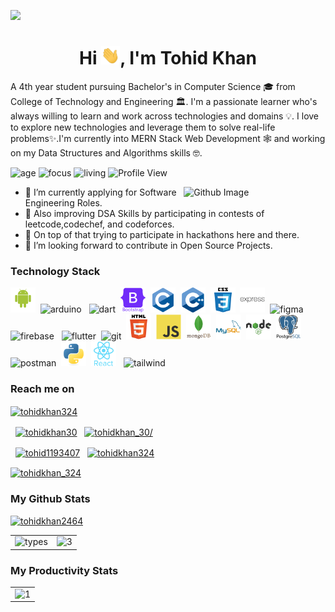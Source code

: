 ![](https://raw.githubusercontent.com/halfrost/halfrost/master/icons/header_.png)

<h1 align="center">Hi <img src="https://raw.githubusercontent.com/ABSphreak/ABSphreak/master/gifs/Hi.gif" width="30px">, I'm Tohid Khan</h1>

A 4th year student pursuing Bachelor's in Computer Science 🎓 from College of Technology and Engineering 🏛. I'm a passionate learner who's always willing to learn and work across technologies and domains 💡. I love to explore new technologies and leverage them to solve real-life problems✨.I'm currently into MERN Stack Web Development 🕸️ and working on my Data Structures and Algorithms skills 🤓.

![age](https://img.shields.io/badge/age-21-blue) ![focus](https://img.shields.io/badge/focus-FullStack-brightgreen) ![living](https://img.shields.io/badge/living-Udaipur-3c9) ![Profile View](https://komarev.com/ghpvc/?username=tohidkhan2464&label=Profile%20views&color=0e75b6&style=flat)

<img width="45%" align="right" alt="Github Image" src="https://raw.githubusercontent.com/onimur/.github/master/.resources/git-header.svg" />

- 🌱 I’m currently applying for Software Engineering Roles.
- 🌱 Also improving DSA Skills by participating in contests of leetcode,codechef, and codeforces.
- 🌱 On top of that trying to participate in hackathons here and there.
- 👯 I’m looking forward to contribute in Open Source Projects.

### Technology Stack

<p align="left">
<img src="https://raw.githubusercontent.com/devicons/devicon/master/icons/android/android-original-wordmark.svg" alt="android"height="40" width="40"/>&nbsp;
<img src="https://cdn.worldvectorlogo.com/logos/arduino-1.svg" alt="arduino"height="40" width="40"/> &nbsp;
<img src="https://www.vectorlogo.zone/logos/dartlang/dartlang-icon.svg" alt="dart"height="40" width="40"/>&nbsp;
<img src="https://raw.githubusercontent.com/devicons/devicon/master/icons/bootstrap/bootstrap-plain-wordmark.svg" alt="bootstrap"height="40" width="40"/>&nbsp;
<img src="https://raw.githubusercontent.com/devicons/devicon/master/icons/c/c-original.svg" alt="c"height="40" width="40"/>&nbsp;
<img src="https://raw.githubusercontent.com/devicons/devicon/master/icons/cplusplus/cplusplus-original.svg" alt="cplusplus"height="40" width="40"/>&nbsp;
<img src="https://raw.githubusercontent.com/devicons/devicon/master/icons/css3/css3-original-wordmark.svg" alt="css3"height="40" width="40"/>&nbsp;
<img src="https://raw.githubusercontent.com/devicons/devicon/master/icons/express/express-original-wordmark.svg" alt="express"height="40" width="40"/>&nbsp;
<img src="https://www.vectorlogo.zone/logos/figma/figma-icon.svg" alt="figma"height="40" width="40"/>&nbsp;
<img src="https://www.vectorlogo.zone/logos/firebase/firebase-icon.svg" alt="firebase"height="40" width="40"/> &nbsp;
<img src="https://www.vectorlogo.zone/logos/flutterio/flutterio-icon.svg" alt="flutter"height="40" width="40"/>&nbsp;
<img src="https://www.vectorlogo.zone/logos/git-scm/git-scm-icon.svg" alt="git"height="40" width="40"/>&nbsp;
<img src="https://raw.githubusercontent.com/devicons/devicon/master/icons/html5/html5-original-wordmark.svg" alt="html5"height="40" width="40"/>&nbsp;
<img src="https://raw.githubusercontent.com/devicons/devicon/master/icons/javascript/javascript-original.svg" alt="javascript"height="40" width="40"/>&nbsp;
<img src="https://raw.githubusercontent.com/devicons/devicon/master/icons/mongodb/mongodb-original-wordmark.svg" alt="mongodb"height="40" width="40"/>&nbsp;
<img src="https://raw.githubusercontent.com/devicons/devicon/master/icons/mysql/mysql-original-wordmark.svg" alt="mysql"height="40" width="40"/>&nbsp;
<img src="https://raw.githubusercontent.com/devicons/devicon/master/icons/nodejs/nodejs-original-wordmark.svg" alt="nodejs"height="40" width="40"/>&nbsp;
<img src="https://raw.githubusercontent.com/devicons/devicon/master/icons/postgresql/postgresql-original-wordmark.svg" alt="postgresql"height="40" width="40"/>&nbsp;
<img src="https://www.vectorlogo.zone/logos/getpostman/getpostman-icon.svg" alt="postman"height="40" width="40"/>&nbsp;
<img src="https://raw.githubusercontent.com/devicons/devicon/master/icons/python/python-original.svg" alt="python"height="40" width="40"/>&nbsp;
<img src="https://raw.githubusercontent.com/devicons/devicon/master/icons/react/react-original-wordmark.svg" alt="react"height="40" width="40"/> &nbsp;
<img src="https://www.vectorlogo.zone/logos/tailwindcss/tailwindcss-icon.svg" alt="tailwind"height="40" width="40"/>&nbsp;
</p>


### Reach me on

<p align="left">

<a href="https://linkedin.com/in/tohidkhan324" target="blank">
<img align="center" src="https://raw.githubusercontent.com/rahuldkjain/github-profile-readme-generator/master/src/images/icons/Social/linked-in-alt.svg" alt="tohidkhan324" height="30" width="40" />
</a>

&nbsp;
<a href="https://fb.com/tohidkhan30" target="blank"><img align="center" src="https://raw.githubusercontent.com/rahuldkjain/github-profile-readme-generator/master/src/images/icons/Social/facebook.svg" alt="tohidkhan30" height="30" width="40" /></a>
&nbsp;
<a href="https://instagram.com/tohidkhan_30/" target="blank"><img align="center" src="https://raw.githubusercontent.com/rahuldkjain/github-profile-readme-generator/master/src/images/icons/Social/instagram.svg" alt="tohidkhan_30/" height="30" width="40" /></a>


&nbsp;
<a href="https://www.hackerrank.com/tohid1193407" target="blank"><img align="center" src="https://raw.githubusercontent.com/rahuldkjain/github-profile-readme-generator/master/src/images/icons/Social/hackerrank.svg" alt="tohid1193407" height="30" width="40" /></a>
&nbsp;
<a href="https://www.leetcode.com/tohidkhan324" target="blank"><img align="center" src="https://raw.githubusercontent.com/rahuldkjain/github-profile-readme-generator/master/src/images/icons/Social/leet-code.svg" alt="tohidkhan324" height="30" width="40" /></a>
&nbsp;

<a href="https://auth.geeksforgeeks.org/user/tohidkhan_324" target="blank"><img align="center" src="https://raw.githubusercontent.com/rahuldkjain/github-profile-readme-generator/master/src/images/icons/Social/geeks-for-geeks.svg" alt="tohidkhan_324" height="30" width="40" /></a>
</p>

### My Github Stats

<p align="left"> <a href="https://github.com/ryo-ma/github-profile-trophy"><img src="https://github-profile-trophy.vercel.app/?username=tohidkhan2464" alt="tohidkhan2464" /></a> </p>

<table>
  <tr>
    <td><img src="https://github-readme-stats.vercel.app/api?username=tohidkhan2464&show_icons=true"  display=block width=100% height=auto  alt="types" /></td>
     <td><img src="https://github-readme-stats.vercel.app/api/top-langs/?username=tohidkhan2464&layout=compact"  display=block width=100% height=auto alt="3" ></td>
   </tr> 
</table

</br>

### My Productivity Stats

<table>
  <tr>
    <td>
    <img src="https://github-profile-summary-cards.vercel.app/api/cards/profile-details?username=tohidkhan2464"  display=block width=100% height=auto  alt="1" >
    </td>
  </tr>
</table>

</br>
